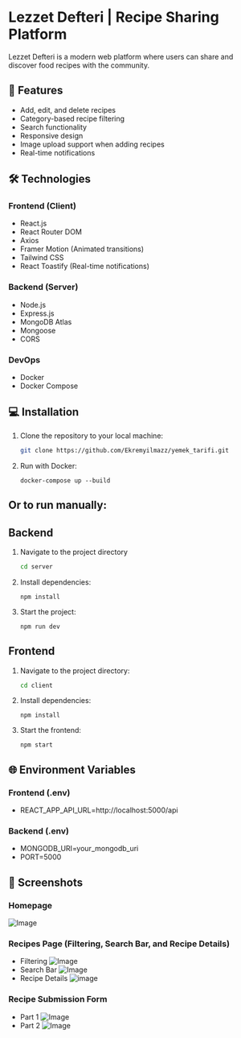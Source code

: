 # Lezzet Defteri | Recipe Sharing Platform
Lezzet Defteri is a modern web platform where users can share and discover food recipes with the community.

## 🚀 Features
- Add, edit, and delete recipes
- Category-based recipe filtering
- Search functionality
- Responsive design
- Image upload support when adding recipes
- Real-time notifications

## 🛠 Technologies

### Frontend (Client)
- React.js
- React Router DOM
- Axios
- Framer Motion (Animated transitions)
- Tailwind CSS
- React Toastify (Real-time notifications)

### Backend (Server)
- Node.js
- Express.js
- MongoDB Atlas
- Mongoose
- CORS

### DevOps
- Docker
- Docker Compose

## 💻 Installation

1. Clone the repository to your local machine:

   ```bash
   git clone https://github.com/Ekremyilmazz/yemek_tarifi.git
2. Run with Docker:
   ```
   docker-compose up --build

## Or to run manually:

## Backend

1. Navigate to the project directory
   ```bash
   cd server
2. Install dependencies:
   ```
   npm install
3. Start the project:
   ```
   npm run dev

## Frontend

1. Navigate to the project directory:
   ```bash
   cd client
2. Install dependencies:
   ```
   npm install
3. Start the frontend:
   ```
   npm start
## 🌐 Environment Variables

### Frontend (.env)
- REACT_APP_API_URL=http://localhost:5000/api

### Backend (.env)
- MONGODB_URI=your_mongodb_uri
- PORT=5000

## 📱 Screenshots

### Homepage
![Image](https://github.com/user-attachments/assets/26f04889-6bd1-4577-aee2-9cacb685771a)

### Recipes Page (Filtering, Search Bar, and Recipe Details)
- Filtering ![Image](https://github.com/user-attachments/assets/569f2058-ab94-493c-ac04-ae5166c9aa58)
- Search Bar ![Image](https://github.com/user-attachments/assets/4c415367-efdf-4671-a648-7f82254e50b2)
- Recipe Details ![image](https://github.com/user-attachments/assets/87c8a843-c55f-466c-82ec-d7e4ab997977)

### Recipe Submission Form

- Part 1 ![Image](https://github.com/user-attachments/assets/e4865d1b-fb6a-45ab-aa76-8d47979f0e0f)
- Part 2 ![Image](https://github.com/user-attachments/assets/ebf9459c-1b07-45e7-8ec9-3f21b230353c)

